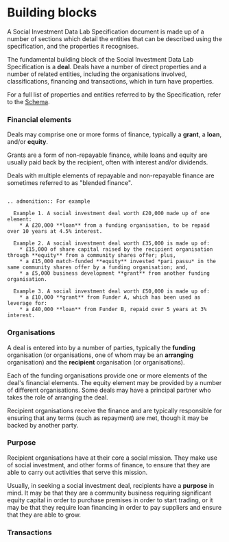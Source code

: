 # Building blocks

A Social Investment Data Lab Specification document is made up of a number of sections which detail the entities that can be described using the specification, and the properties it recognises.

The fundamental building block of the Social Investment Data Lab Specification is a **deal**. Deals have a number of direct properties and a number of related entities, including the organisations involved, classifications, financing and transactions, which in turn have properties.

For a full list of properties and entities referred to by the Specification, refer to the [Schema](../../schema_reference/).

### Financial elements
Deals may comprise one or more forms of finance, typically a **grant**, a **loan**, and/or **equity**.

Grants are a form of non-repayable finance, while loans and equity are usually paid back by the recipient, often with interest and/or dividends.

Deals with multiple elements of repayable and non-repayable finance are sometimes referred to as "blended finance".

```eval_rst

.. admonition:: For example

  Example 1. A social investment deal worth £20,000 made up of one element:  
    * A £20,000 **loan** from a funding organisation, to be repaid over 10 years at 4.5% interest.

  Example 2. A social investment deal worth £35,000 is made up of:  
    * £15,000 of share capital raised by the recipient organisation through **equity** from a community shares offer; plus,
    * a £15,000 match-funded **equity** invested *pari passu* in the same community shares offer by a funding organisation; and,  
    * a £5,000 business development **grant** from another funding organisation.  

  Example 3. A social investment deal worth £50,000 is made up of:  
    * a £10,000 **grant** from Funder A, which has been used as leverage for:  
    * a £40,000 **loan** from Funder B, repaid over 5 years at 3% interest.  

```
### Organisations

A deal is entered into by a number of parties, typically the **funding** organisation (or organisations, one of whom may be an **arranging** organisation) and the **recipient** organisation (or organisations).

Each of the funding organisations provide one or more elements of the deal's financial elements. The equity element may be provided by a number of different organisations. Some deals may have a principal partner who takes the role of arranging the deal.

Recipient organisations receive the finance and are typically responsible for ensuring that any terms (such as repayment) are met, though it may be backed by another party.

### Purpose

Recipient organisations have at their core a social mission. They make use of social investment, and other forms of finance, to ensure that they are able to carry out activities that serve this mission.

Usually, in seeking a social investment deal, recipients have a **purpose** in mind. It may be that they are a community business requiring significant equity capital in order to purchase premises in order to start trading, or it may be that they require loan financing in order to pay suppliers and ensure that they are able to grow.

### Transactions
